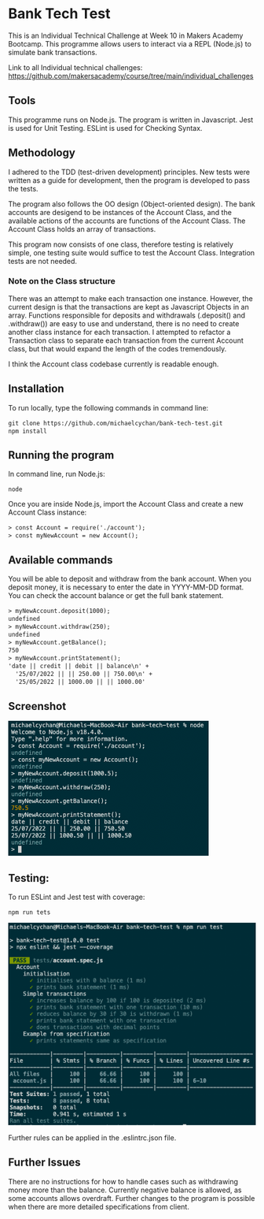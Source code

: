 # Bank Tech Test

This is an Individual Technical Challenge at Week 10 in Makers Academy Bootcamp. This programme allows users to interact via a REPL (Node.js) to simulate bank transactions.

Link to all Individual technical challenges: https://github.com/makersacademy/course/tree/main/individual_challenges

## Tools
This programme runs on Node.js. 
The program is written in Javascript.
Jest is used for Unit Testing.
ESLint is used for Checking Syntax.

## Methodology
I adhered to the TDD (test-driven development) principles. New tests were written as a guide for development, then the program is developed to pass the tests. 

The program also follows the OO design (Object-oriented design). The bank accounts are desigend to be instances of the Account Class, and the available actions of the accounts are functions of the Account Class. The Account Class holds an array of transactions. 

This program now consists of one class, therefore testing is relatively simple, one testing suite would suffice to test the Account Class. Integration tests are not needed.

### Note on the Class structure
There was an attempt to make each transaction one instance. However, the current design is that the transactions are kept as Javascript Objects in an array. Functions responsible for deposits and withdrawals (.deposit() and .withdraw()) are easy to use and understand, there is no need to create another class instance for each transaction. I attempted to refactor a Transaction class to separate each transaction from the current Account class, but that would expand the length of the codes tremendously. 

I think the Account class codebase currently is readable enough. 

## Installation
To run locally, type the following commands in command line:
```
git clone https://github.com/michaelcychan/bank-tech-test.git
npm install
```

## Running the program
In command line, run Node.js:
```
node
```

Once you are inside Node.js, import the Account Class and create a new Account Class instance:
```
> const Account = require('./account');
> const myNewAccount = new Account();
```

## Available commands
You will be able to deposit and withdraw from the bank account. When you deposit money, it is necessary to enter the date in YYYY-MM-DD format.
You can check the account balance or get the full bank statement.
```
> myNewAccount.deposit(1000);
undefined
> myNewAccount.withdraw(250);
undefined
> myNewAccount.getBalance();
750
> myNewAccount.printStatement();
'date || credit || debit || balance\n' +
  '25/07/2022 || || 250.00 || 750.00\n' +
  '25/05/2022 || 1000.00 || || 1000.00'
```
## Screenshot
![Screenshot](./screenshots/BankTechTest-Screenshot-1.png "Screenshot")

## Testing:

To run ESLint and Jest test with coverage:
```
npm run tets
```
![Jest Test Screenshot](./screenshots/BankTechTest-Screenshot-2.png "Jest Test")

Further rules can be applied in the .eslintrc.json file.

## Further Issues

There are no instructions for how to handle cases such as withdrawing money more than the balance. Currently negative balance is allowed, as some accounts allows overdraft. Further changes to the program is possible when there are more detailed specifications from client.